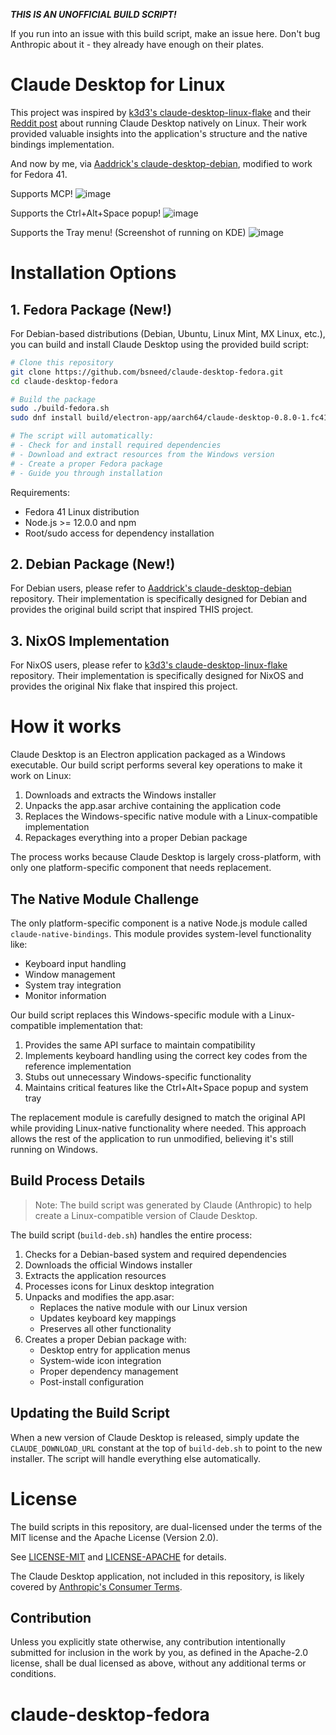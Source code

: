 ***THIS IS AN UNOFFICIAL BUILD SCRIPT!***

If you run into an issue with this build script, make an issue here. Don't bug Anthropic about it - they already have enough on their plates.

# Claude Desktop for Linux

This project was inspired by [k3d3's claude-desktop-linux-flake](https://github.com/k3d3/claude-desktop-linux-flake) and their [Reddit post](https://www.reddit.com/r/ClaudeAI/comments/1hgsmpq/i_successfully_ran_claude_desktop_natively_on/) about running Claude Desktop natively on Linux. Their work provided valuable insights into the application's structure and the native bindings implementation.

And now by me, via [Aaddrick's claude-desktop-debian](https://github.com/aaddrick/claude-desktop-debian), modified to work for Fedora 41.

Supports MCP!
![image](https://github.com/user-attachments/assets/93080028-6f71-48bd-8e59-5149d148cd45)

Supports the Ctrl+Alt+Space popup!
![image](https://github.com/user-attachments/assets/1deb4604-4c06-4e4b-b63f-7f6ef9ef28c1)

Supports the Tray menu! (Screenshot of running on KDE)
![image](https://github.com/user-attachments/assets/ba209824-8afb-437c-a944-b53fd9ecd559)

# Installation Options

## 1. Fedora Package (New!)

For Debian-based distributions (Debian, Ubuntu, Linux Mint, MX Linux, etc.), you can build and install Claude Desktop using the provided build script:

```bash
# Clone this repository
git clone https://github.com/bsneed/claude-desktop-fedora.git
cd claude-desktop-fedora

# Build the package
sudo ./build-fedora.sh
sudo dnf install build/electron-app/aarch64/claude-desktop-0.8.0-1.fc41.aarch64.rpm

# The script will automatically:
# - Check for and install required dependencies
# - Download and extract resources from the Windows version
# - Create a proper Fedora package
# - Guide you through installation
```

Requirements:
- Fedora 41 Linux distribution
- Node.js >= 12.0.0 and npm
- Root/sudo access for dependency installation

## 2. Debian Package (New!)

For Debian users, please refer to [Aaddrick's claude-desktop-debian](https://github.com/aaddrick/claude-desktop-debian) repository.  Their implementation is specifically designed for Debian and provides the original build script that inspired THIS project.

## 3. NixOS Implementation

For NixOS users, please refer to [k3d3's claude-desktop-linux-flake](https://github.com/k3d3/claude-desktop-linux-flake) repository. Their implementation is specifically designed for NixOS and provides the original Nix flake that inspired this project.

# How it works

Claude Desktop is an Electron application packaged as a Windows executable. Our build script performs several key operations to make it work on Linux:

1. Downloads and extracts the Windows installer
2. Unpacks the app.asar archive containing the application code
3. Replaces the Windows-specific native module with a Linux-compatible implementation
4. Repackages everything into a proper Debian package

The process works because Claude Desktop is largely cross-platform, with only one platform-specific component that needs replacement.

## The Native Module Challenge

The only platform-specific component is a native Node.js module called `claude-native-bindings`. This module provides system-level functionality like:

- Keyboard input handling
- Window management
- System tray integration
- Monitor information

Our build script replaces this Windows-specific module with a Linux-compatible implementation that:

1. Provides the same API surface to maintain compatibility
2. Implements keyboard handling using the correct key codes from the reference implementation
3. Stubs out unnecessary Windows-specific functionality
4. Maintains critical features like the Ctrl+Alt+Space popup and system tray

The replacement module is carefully designed to match the original API while providing Linux-native functionality where needed. This approach allows the rest of the application to run unmodified, believing it's still running on Windows.

## Build Process Details

> Note: The build script was generated by Claude (Anthropic) to help create a Linux-compatible version of Claude Desktop.

The build script (`build-deb.sh`) handles the entire process:

1. Checks for a Debian-based system and required dependencies
2. Downloads the official Windows installer
3. Extracts the application resources
4. Processes icons for Linux desktop integration
5. Unpacks and modifies the app.asar:
   - Replaces the native module with our Linux version
   - Updates keyboard key mappings
   - Preserves all other functionality
6. Creates a proper Debian package with:
   - Desktop entry for application menus
   - System-wide icon integration
   - Proper dependency management
   - Post-install configuration

## Updating the Build Script

When a new version of Claude Desktop is released, simply update the `CLAUDE_DOWNLOAD_URL` constant at the top of `build-deb.sh` to point to the new installer. The script will handle everything else automatically.

# License

The build scripts in this repository, are dual-licensed under the terms of the MIT license and the Apache License (Version 2.0).

See [LICENSE-MIT](LICENSE-MIT) and [LICENSE-APACHE](LICENSE-APACHE) for details.

The Claude Desktop application, not included in this repository, is likely covered by [Anthropic's Consumer Terms](https://www.anthropic.com/legal/consumer-terms).

## Contribution

Unless you explicitly state otherwise, any contribution intentionally submitted
for inclusion in the work by you, as defined in the Apache-2.0 license, shall be dual licensed as above, without any
additional terms or conditions.
# claude-desktop-fedora
